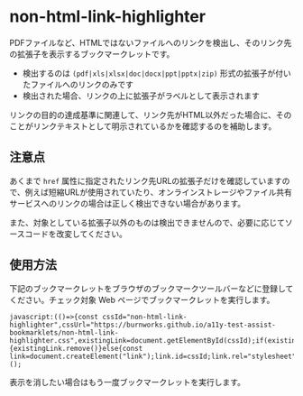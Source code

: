 # non-html-link-highlighter

PDFファイルなど、HTMLではないファイルへのリンクを検出し、そのリンク先の拡張子を表示するブックマークレットです。

- 検出するのは `(pdf|xls|xlsx|doc|docx|ppt|pptx|zip)` 形式の拡張子が付いたファイルへのリンクのみです
- 検出された場合、リンクの上に拡張子がラベルとして表示されます

リンクの目的の達成基準に関連して、リンク先がHTML以外だった場合に、そのことがリンクテキストとして明示されているかを確認するのを補助します。

## 注意点

あくまで `href` 属性に指定されたリンク先URLの拡張子だけを確認していますので、例えば短縮URLが使用されていたり、オンラインストレージやファイル共有サービスへのリンクの場合は正しく検出できない場合があります。

また、対象としている拡張子以外のものは検出できませんので、必要に応じてソースコードを改変してください。

## 使用方法

下記のブックマークレットをブラウザのブックマークツールバーなどに登録してください。チェック対象 Web ページでブックマークレットを実行します。

```
javascript:(()=>{const cssId="non-html-link-highlighter",cssUrl="https://burnworks.github.io/a11y-test-assist-bookmarklets/non-html-link-highlighter.css",existingLink=document.getElementById(cssId);if(existingLink){existingLink.remove()}else{const link=document.createElement("link");link.id=cssId;link.rel="stylesheet";link.type="text/css";link.href=cssUrl;link.media="all";document.head.appendChild(link)}})();
```

表示を消したい場合はもう一度ブックマークレットを実行します。